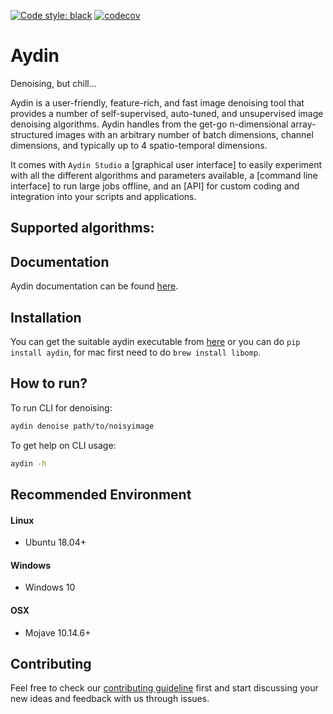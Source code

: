[![Code style: black](https://img.shields.io/badge/code%20style-black-000000.svg)](https://github.com/python/black)
[![codecov](https://codecov.io/gl/aydinorg/aydin/branch/master/graph/badge.svg?token=gV3UqFAg5U)](https://codecov.io/gl/aydinorg/aydin)
# Aydin

Denoising, but chill...

Aydin is a user-friendly, feature-rich, and fast image denoising tool that provides
a number of self-supervised, auto-tuned, and unsupervised image denoising algorithms.
Aydin handles from the get-go n-dimensional array-structured images with an arbitrary number
of batch dimensions, channel dimensions, and typically up to 4 spatio-temporal dimensions.

It comes with `Aydin Studio` a [graphical user interface]
to easily experiment with all the different algorithms and parameters available,
a [command line interface] to run large jobs offline, and an [API] for
custom coding and integration into your scripts and applications.

## Supported algorithms:



<!--
This is broken right noew:
[![pipeline status](https://gitlab.com/aydinorg/aydin/badges/master/pipeline.svg)](https://gitlab.com/aydinorg/aydin/commits/master)
-->

## Documentation

Aydin documentation can be found [here](https://royerlab.github.io/aydin/).

## Installation

You can get the suitable aydin executable from [here](https://royerlab.github.io/aydin/) or you 
can do `pip install aydin`, for mac first need to do `brew install libomp`.

## How to run?

To run CLI for denoising:
```bash
aydin denoise path/to/noisyimage
```

To get help  on CLI usage:
```bash
aydin -h
```

## Recommended Environment

#### Linux

- Ubuntu 18.04+

#### Windows

- Windows 10

#### OSX

- Mojave 10.14.6+

## Contributing

Feel free to check our [contributing guideline](CONTRIBUTING.md) first and start 
discussing your new ideas and feedback with us through issues.
